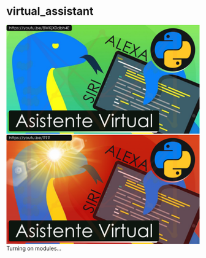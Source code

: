 # virtual_assistant
![start and run](src/img/miniatura_v1.png)
![start and run](src/img/miniatura_v2.png)
Turning on modules...